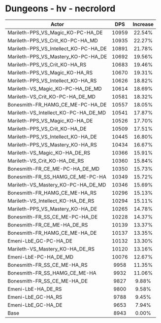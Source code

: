 # Dungeons - hv - necrolord
| Actor | DPS | Increase |
|---|:---:|:---:|
|Marileth-PPS_VS_Magic_KO-PC-HA_DE|10959|22.54%|
|Marileth-PPS_VS_Crit_KO-PC-HA_MD|10935|22.27%|
|Marileth-PPS_VS_Intellect_KO-PC-HA_DE|10891|21.78%|
|Marileth-PPS_VS_Mastery_KO-PC-HA_DE|10692|19.56%|
|Marileth-PPS_VS_Crit_KO-HA_RS|10683|19.46%|
|Marileth-PPS_VS_Magic_KO-HA_RS|10670|19.31%|
|Marileth-PPS_VS_Intellect_KO-HA_RS|10626|18.82%|
|Marileth-VS_Magic_KO-PC-HA_DE_MD|10614|18.69%|
|Marileth-VS_Crit_KO-PC-HA_DE_MD|10581|18.32%|
|Bonesmith-FR_HAMG_CE_ME-PC-HA_DE|10557|18.05%|
|Marileth-VS_Intellect_KO-PC-HA_DE_MD|10541|17.87%|
|Marileth-PPS_VS_Magic_KO-HA_DE|10526|17.70%|
|Marileth-PPS_VS_Crit_KO-HA_DE|10509|17.51%|
|Marileth-PPS_VS_Intellect_KO-HA_DE|10445|16.80%|
|Marileth-PPS_VS_Mastery_KO-HA_RS|10434|16.67%|
|Marileth-VS_Magic_KO-HA_DE_RS|10366|15.91%|
|Marileth-VS_Crit_KO-HA_DE_RS|10360|15.84%|
|Bonesmith-FR_CE_ME-PC-HA_DE_MD|10350|15.73%|
|Bonesmith-FR_SS_HAMG_CE_ME-PC-HA|10349|15.72%|
|Marileth-VS_Mastery_KO-PC-HA_DE_MD|10346|15.69%|
|Bonesmith-FR_HAMG_CE_ME-HA_RS|10296|15.13%|
|Marileth-VS_Intellect_KO-HA_DE_RS|10294|15.11%|
|Marileth-PPS_VS_Mastery_KO-HA_DE|10265|14.78%|
|Bonesmith-FR_SS_CE_ME-PC-HA_DE|10228|14.37%|
|Bonesmith-FR_CE_ME-HA_DE_RS|10139|13.37%|
|Bonesmith-FR_HAMG_CE_ME-HA_DE|10137|13.35%|
|Emeni-LbE_GC-PC-HA_DE|10132|13.30%|
|Marileth-VS_Mastery_KO-HA_DE_RS|10120|13.16%|
|Emeni-LbE-PC-HA_DE_MD|10076|12.67%|
|Bonesmith-FR_SS_CE_ME-HA_RS|9958|11.35%|
|Bonesmith-FR_SS_HAMG_CE_ME-HA|9932|11.06%|
|Bonesmith-FR_SS_CE_ME-HA_DE|9827|9.88%|
|Emeni-LbE-HA_DE_RS|9800|9.58%|
|Emeni-LbE_GC-HA_RS|9788|9.45%|
|Emeni-LbE_GC-HA_DE|9653|7.94%|
|Base|8943|0.00%|
